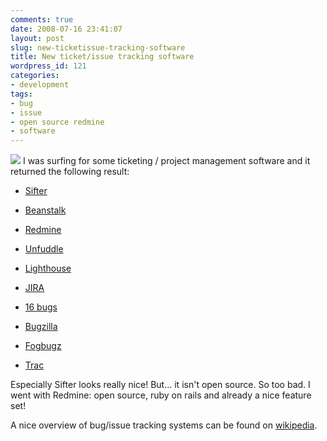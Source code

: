 ```yaml
---
comments: true
date: 2008-07-16 23:41:07
layout: post
slug: new-ticketissue-tracking-software
title: New ticket/issue tracking software
wordpress_id: 121
categories:
- development
tags:
- bug
- issue
- open source redmine
- software
---
```


[![](/images/uploads/2008/07/bug-260x300.png)](/images/uploads/2008/07/bug.png)
I was surfing for some ticketing / project management software and it returned the following result:



	
  * [Sifter](http://nextupdate.com)

	
  * [Beanstalk](http://beanstalkapp.com)

	
  * [Redmine](http://www.redmine.org)

	
  * [Unfuddle](http://unfuddle.com)

	
  * [Lighthouse](http://www.lighthouseapp.com)

	
  * [JIRA](http://www.atlassian.com/software/jira)

	
  * [16 bugs](http://16bugs.com)

	
  * [Bugzilla](http://www.bugzilla.org/)

	
  * [Fogbugz](http://www.fogcreek.com/FogBUGZ)

	
  * [Trac](http://trac.edgewall.org)


Especially Sifter looks really nice! But... it isn't open source. So too bad. I went with Redmine: open source, ruby on rails and already a nice feature set!

A nice overview of bug/issue tracking systems can be found on [wikipedia](http://en.wikipedia.org/wiki/Comparison_of_issue_tracking_systems).

